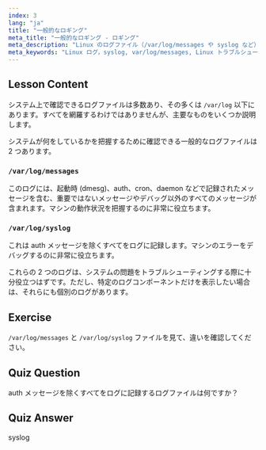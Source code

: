 ```yaml
---
index: 3
lang: "ja"
title: "一般的なロギング"
meta_title: "一般的なロギング - ロギング"
meta_description: "Linux のログファイル（/var/log/messages や syslog など）について学びます。効果的なシステムトラブルシューティングのために、それらの違いを理解しましょう。Linux の学習を始めましょう！"
meta_keywords: "Linux ログ，syslog, var/log/messages, Linux トラブルシューティング，Linux 初心者，Linux ガイド，システムログ"
---
```


## Lesson Content

システム上で確認できるログファイルは多数あり、その多くは `/var/log` 以下にあります。すべてを網羅するわけではありませんが、主要なものをいくつか説明します。

システムが何をしているかを把握するために確認できる一般的なログファイルは 2 つあります。

### `/var/log/messages`

このログには、起動時 (dmesg)、auth、cron、daemon などで記録されたメッセージを含む、重要ではないメッセージやデバッグ以外のすべてのメッセージが含まれます。マシンの動作状況を把握するのに非常に役立ちます。

### `/var/log/syslog`

これは auth メッセージを除くすべてをログに記録します。マシンのエラーをデバッグするのに非常に役立ちます。

これらの 2 つのログは、システムの問題をトラブルシューティングする際に十分役立つはずです。ただし、特定のログコンポーネントだけを表示したい場合は、それらにも個別のログがあります。

## Exercise

`/var/log/messages` と `/var/log/syslog` ファイルを見て、違いを確認してください。

## Quiz Question

auth メッセージを除くすべてをログに記録するログファイルは何ですか？

## Quiz Answer

syslog
